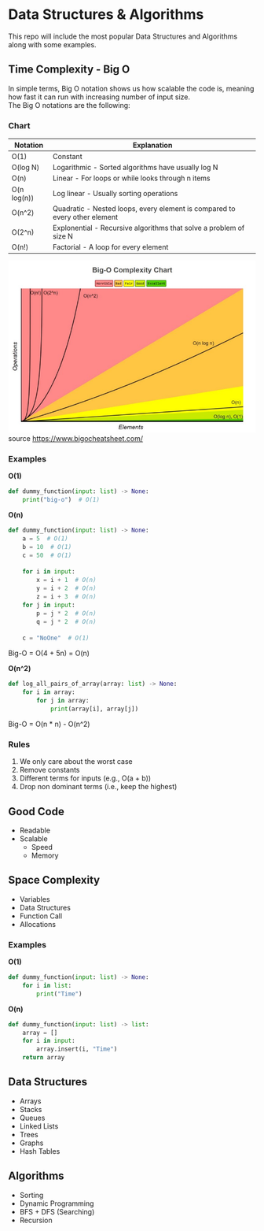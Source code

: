 # Data Structures & Algorithms

This repo will include the most popular Data Structures and Algorithms along with some examples.

## Time Complexity - Big O

In simple terms, Big O notation shows us how scalable the code is, meaning how fast it can run with increasing number of input size.  
The Big O notations are the following:

### Chart
| Notation      | Explanation |
| ------------- | ----------- |
| O(1)          | Constant                                           |
| O(log N)      | Logarithmic - Sorted algorithms have usually log N |
| O(n)          | Linear - For loops or while looks through n items        |
| O(n log(n))   | Log linear - Usually sorting operations        |
| O(n^2)        | Quadratic - Nested loops, every element is compared to every other element        |
| O(2^n)        | Explonential - Recursive algorithms that solve a problem of size N       |
| O(n!)         | Factorial - A loop for every element        |


![Big-O](resources/big_o.jpeg "Big-O Chart")
source https://www.bigocheatsheet.com/

### Examples

**O(1)**
```python
def dummy_function(input: list) -> None:
    print("big-o")  # O(1)
```

**O(n)**
```python
def dummy_function(input: list) -> None:
    a = 5  # O(1)
    b = 10  # O(1)
    c = 50  # O(1)

    for i in input:
        x = i + 1  # O(n)
        y = i + 2  # O(n)
        z = i + 3  # O(n)
    for j in input:
        p = j * 2  # O(n)
        q = j * 2  # O(n)
    
    c = "NoOne"  # O(1)
```
Big-O = O(4 + 5n) = O(n)

**O(n^2)**
```python
def log_all_pairs_of_array(array: list) -> None:
    for i in array:
        for j in array:
            print(array[i], array[j])
```
Big-O = O(n * n) - O(n^2)


### Rules

1. We only care about the worst case
2. Remove constants
3. Different terms for inputs (e.g., O(a + b))
4. Drop non dominant terms (i.e., keep the highest)

## Good Code

* Readable
* Scalable
    * Speed
    * Memory

## Space Complexity

* Variables 
* Data Structures
* Function Call
* Allocations

### Examples

**O(1)**
```python
def dummy_function(input: list) -> None:
    for i in list:
        print("Time")
```

**O(n)**
```python
def dummy_function(input: list) -> list:
    array = []
    for i in input:
        array.insert(i, "Time")
    return array
```

## Data Structures

* Arrays
* Stacks
* Queues
* Linked Lists
* Trees
* Graphs
* Hash Tables

## Algorithms

* Sorting
* Dynamic Programming
* BFS + DFS (Searching)
* Recursion
